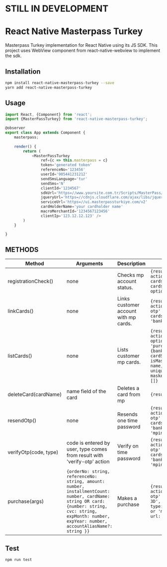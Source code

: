 # STILL IN DEVELOPMENT

# React Native Masterpass Turkey

Masterpass Turkey implementation for React Native using its JS SDK. This project uses WebView component from react-native-webview to implement the sdk. 

## Installation 
```sh
npm install react-native-masterpass-turkey --save
yarn add react-native-masterpass-turkey
```
## Usage
```javascript
import React, {Component} from 'react';
import {MasterPassTurkey} from 'react-native-masterpass-turkey';

@observer
export class App extends Component {
    masterpass;
    
    render() {
        return (
            <MasterPassTurkey
                ref={c => this.masterpass = c}
                token='generated token'
                referenceNo='123456'
                userId='905441231212'
                sendSmsLanguage='tur'
                sendSms='N'
                clientId='1234567'
                sdkUrl='https=//www.yoursite.com.tr/Scripts/MasterPass/mfs-client.min.js'
                jqueryUrl='https=//cdnjs.cloudflare.com/ajax/libs/jquery/2.1.3/jquery.min.js'
                serviceUrl='https=//ui.masterpassturkiye.com/v2'
                cardHolderName='your cardholder name'
                macroMerchantId='1234567123456'
                clientIp='123.12.12.123' />
        )
    }

}
```



## METHODS

| Method                  | Arguments                                                                 | Description                                      |    Returns
| ------------            | ---------------                                                           | ------------------                               | ----------------------------------------------------------------------------------------------------------------------------------------- 
| registrationCheck()     | none                                                                      | Checks mp account status.                        | `{result: boolean, action: 'link-cards' or 'list-cards' or 'show-mp-option'}`
| linkCards()             | none                                                                      | Links customer account with mp cards.            | `{result: boolean, action: 'verify-otp' or 'list-cards', type: 'bank' or 'mp'}`                                                                                                                                  
| listCards()             | none                                                                      | Lists customer mp cards.                         | `{result: boolean, action: 'hide-mp-option' or 'purchase', cards: {bankIca, cardStatus, isMasterPassMember, name, productName, uniqueId, maskedCardNumber}[]}`                             
| deleteCard(cardName)    | name field of the card                                                    | Deletes a card from mp                           | `{result: boolean}`                             
| resendOtp()             | none                                                                      | Resends one time password                        | `{result: boolean, action: 'verify-otp' or 'list-cards', type: 'bank' or 'mp' or 'mpin'}`                             
| verifyOtp(code, type)   | code is entered by user, type comes from result with 'verify-otp' action  | Verify on time password                          | `{result: boolean, action: 'verify-otp' or 'list-cards', type: 'bank' or 'mp' or 'mpin'}`                             
| purchase(args)          | `{orderNo: string, referenceNo: string, amount: number, installmentCount: number, cardName: string OR card: {number: string, cvc: string, expMonth: number, expYear: number, accountAliasName?: string }}` | Makes a purchase                | `{result: boolean, action: 'verify-otp' or 'redirect-3D', token: string, type: type: 'bank' or 'mp' or 'mpin', url: string}`

## Test 
```sh
npm run test
```
